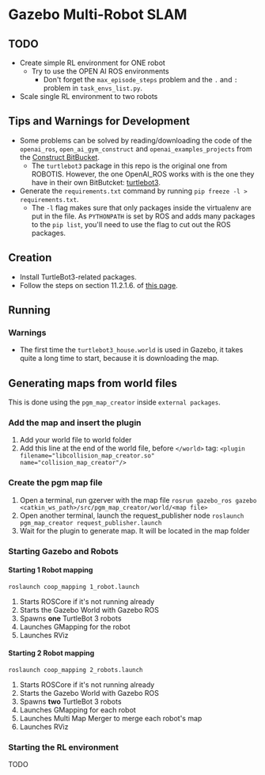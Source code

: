 # Gazebo Multi-Robot SLAM

## TODO

- Create simple RL environment for ONE robot
    - Try to use the OPEN AI ROS environments
        - Don't forget the `max_episode_steps` problem and the `.` and `:` problem in `task_envs_list.py`.
- Scale single RL environment to two robots

## Tips and Warnings for Development

- Some problems can be solved by reading/downloading the code of the `openai_ros`, `open_ai_gym_construct` and `openai_examples_projects` from the [Construct BitBucket](https://bitbucket.org/theconstructcore/).
    - The `turtlebot3` package in this repo is the original one from ROBOTIS. However, the one OpenAI_ROS works with is the one they have in their own BitButcket: [turtlebot3](https://bitbucket.org/theconstructcore/turtlebot3/src/master/).
- Generate the `requirements.txt` command by running `pip freeze -l > requirements.txt`.
    - The `-l` flag makes sure that only packages inside the virtualenv are put in the file. As `PYTHONPATH` is set by ROS and adds many packages to the `pip list`, you'll need to use the flag to cut out the ROS packages.

## Creation

- Install TurtleBot3-related packages.
- Follow the steps on section 11.2.1.6. of [this page](http://emanual.robotis.com/docs/en/platform/turtlebot3/simulation/#turtlebot3-simulation-using-gazebo).

## Running

### Warnings

- The first time the `turtlebot3_house.world` is used in Gazebo, it takes quite a long time to start, because it is downloading the map.

## Generating maps from world files

This is done using the `pgm_map_creator` inside `external packages`.

### Add the map and insert the plugin
1. Add your world file to world folder
2. Add this line at the end of the world file, before `</world>` tag:
`<plugin filename="libcollision_map_creator.so" name="collision_map_creator"/>`

### Create the pgm map file
1. Open a terminal, run gzerver with the map file
`rosrun gazebo_ros gazebo <catkin_ws_path>/src/pgm_map_creator/world/<map file>`
2. Open another terminal, launch the request_publisher node
`roslaunch pgm_map_creator request_publisher.launch`
3. Wait for the plugin to generate map. It will be located in the map folder


### Starting Gazebo and Robots

#### Starting 1 Robot mapping

```
roslaunch coop_mapping 1_robot.launch 
```

1. Starts ROSCore if it's not running already
1. Starts the Gazebo World with Gazebo ROS
1. Spawns **one** TurtleBot 3 robots
1. Launches GMapping for the robot
1. Launches RViz

#### Starting 2 Robot mapping

```
roslaunch coop_mapping 2_robots.launch 
```

1. Starts ROSCore if it's not running already
1. Starts the Gazebo World with Gazebo ROS
1. Spawns **two** TurtleBot 3 robots
1. Launches GMapping for each robot
1. Launches Multi Map Merger to merge each robot's map
1. Launches RViz

### Starting the RL environment

TODO
